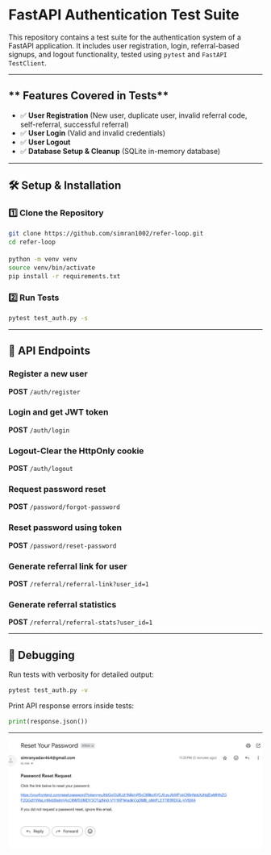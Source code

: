 # **FastAPI Authentication Test Suite**  

This repository contains a test suite for the authentication system of a FastAPI application. It includes user registration, login, referral-based signups, and logout functionality, tested using `pytest` and `FastAPI TestClient`.  

---

## ** Features Covered in Tests**
- ✅ **User Registration** (New user, duplicate user, invalid referral code, self-referral, successful referral)  
- ✅ **User Login** (Valid and invalid credentials)  
- ✅ **User Logout**  
- ✅ **Database Setup & Cleanup** (SQLite in-memory database)  

---

## **🛠️ Setup & Installation**  

### **1️⃣ Clone the Repository**
```bash
git clone https://github.com/simran1002/refer-loop.git
cd refer-loop

python -m venv venv
source venv/bin/activate 
pip install -r requirements.txt
```
### **2️⃣ Run Tests**
```bash
pytest test_auth.py -s
```

---

## **📝 API Endpoints**
### Register a new user
**POST** `/auth/register`
### Login and get JWT token
**POST** `/auth/login`
### Logout-Clear the HttpOnly cookie
**POST** `/auth/logout`
### Request password reset
**POST** `/password/forgot-password`
### Reset password using token
**POST** `/password/reset-password`
### Generate referral link for user
**POST** `/referral/referral-link?user_id=1`
### Generate referral statistics
**POST** `/referral/referral-stats?user_id=1`
 
---

## **🐛 Debugging**
Run tests with verbosity for detailed output:
```bash
pytest test_auth.py -v
```
Print API response errors inside tests:
```python
print(response.json())
```

---
![alt text](<Screenshot (550).png>)